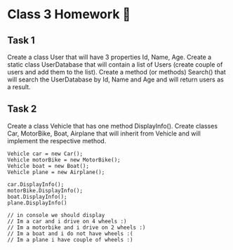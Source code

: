 # Class 3 Homework 📒

## Task 1

Create a class User that will have 3 properties Id, Name, Age.
Create a static class UserDatabase that will contain a list of Users (create couple of users and add them to the list).
Create a method (or methods) Search() that will search the UserDatabase by Id, Name and Age and will return users as a result. 

## Task 2

Create a class Vehicle that has one method DisplayInfo().
Create classes Car, MotorBike, Boat, Airplane that will inherit from Vehicle and will implement the respective method.

```
Vehicle car = new Car();
Vehicle motorBike = new MotorBike();
Vehicle boat = new Boat();
Vehicle plane = new Airplane();

car.DisplayInfo();
motorBike.DisplayInfo();
boat.DisplayInfo();
plane.DisplayInfo()

// in console we should display
// Im a car and i drive on 4 wheels :)
// Im a motorbike and i drive on 2 wheels :)
// Im a boat and i do not have wheels :(
// Im a plane i have couple of wheels :)
```

